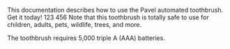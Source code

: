 This documentation describes how to use the Pavel automated
toothbrush. Get it today! 
123
456
Note that this toothbrush is totally safe to use for children,
adults, pets, wildlife, trees, and more.

The toothbrush requires 5,000 triple A (AAA) batteries.